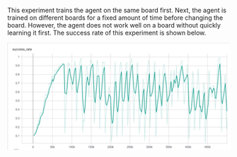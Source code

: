 This experiment trains the agent on the same board first. Next, the agent is trained on different boards for a fixed amount of time before changing the board. However, the agent does not work well on a board without quickly learning it first. The success rate of this experiment is shown below.

![Success rate of this experiment](./delayed_board_update.PNG)